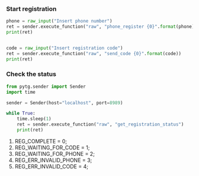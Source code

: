 ### Start registration

```python
phone = raw_input("Insert phone number")
ret = sender.execute_function("raw", "phone_register {0}".format(phone))
print(ret)


code = raw_input("Insert registration code")
ret = sender.execute_function("raw", "send_code {0}".format(code))
print(ret)
```

### Check the status
```python
from pytg.sender import Sender
import time

sender = Sender(host="localhost", port=8989)

while True:
    time.sleep(1)
    ret = sender.execute_function("raw", "get_registration_status")
    print(ret)
```

1. REG_COMPLETE = 0;
1. REG_WAITING_FOR_CODE = 1;
1. REG_WAITING_FOR_PHONE = 2;
1. REG_ERR_INVALID_PHONE = 3;
1. REG_ERR_INVALID_CODE = 4;